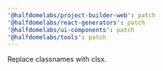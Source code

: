 ```yaml
---
'@halfdomelabs/project-builder-web': patch
'@halfdomelabs/react-generators': patch
'@halfdomelabs/ui-components': patch
'@halfdomelabs/tools': patch
---
```


Replace classnames with clsx.
